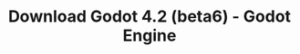 ---
# Generated by /scripts/js/download_archive_generator !!! do not edit by hand !!!
title: 'Download Godot 4.2 (beta6) - Godot Engine'
type: 'download/archive'
name: '4.2'
flavor: 'beta6'
release_date: '2023-11-13T03:00:00-00:00'
release_notes: '/article/dev-snapshot-godot-4-2-beta-6/'
links:
  android.apk:
    name: 'android.apk'
    title: 'Android'
    caption: 'Universal APK (ARM64 + ARMv7 + x86_64 + x86)'
    tags:
      - 'APK download'
      - 'ARM64/v7'
      - 'x86 (64 & 32 bit)'
    hosts:
      github_builds:
        regular: 'https://github.com/godotengine/godot-builds/releases/download/4.2-beta6/Godot_v4.2-beta6_android_editor.apk'
        mono: '#'
      github:
        regular: 'https://github.com/godotengine/godot/releases/download/4.2-beta6/Godot_v4.2-beta6_android_editor.apk'
        mono: '#'
  linux.64:
    name: 'linux.64'
    title: 'Linux'
    caption: 'Standard (x86_64)'
    tags:
      - '64 bit'
    hosts:
      github_builds:
        regular: 'https://github.com/godotengine/godot-builds/releases/download/4.2-beta6/Godot_v4.2-beta6_linux.x86_64.zip'
        mono: 'https://github.com/godotengine/godot-builds/releases/download/4.2-beta6/Godot_v4.2-beta6_mono_linux_x86_64.zip'
      github:
        regular: 'https://github.com/godotengine/godot/releases/download/4.2-beta6/Godot_v4.2-beta6_linux.x86_64.zip'
        mono: 'https://github.com/godotengine/godot/releases/download/4.2-beta6/Godot_v4.2-beta6_mono_linux_x86_64.zip'
  macos.universal:
    name: 'macos.universal'
    title: 'macOS'
    caption: 'Universal (x86_64 + Apple Silicon)'
    tags:
      - 'Intel/Apple Silicon'
      - '64 bit'
    hosts:
      github_builds:
        regular: 'https://github.com/godotengine/godot-builds/releases/download/4.2-beta6/Godot_v4.2-beta6_macos.universal.zip'
        mono: 'https://github.com/godotengine/godot-builds/releases/download/4.2-beta6/Godot_v4.2-beta6_mono_macos.universal.zip'
      github:
        regular: 'https://github.com/godotengine/godot/releases/download/4.2-beta6/Godot_v4.2-beta6_macos.universal.zip'
        mono: 'https://github.com/godotengine/godot/releases/download/4.2-beta6/Godot_v4.2-beta6_mono_macos.universal.zip'
  windows.64:
    name: 'windows.64'
    title: 'Windows'
    caption: 'Standard (x86_64)'
    tags:
      - '64 bit'
    hosts:
      github_builds:
        regular: 'https://github.com/godotengine/godot-builds/releases/download/4.2-beta6/Godot_v4.2-beta6_win64.exe.zip'
        mono: 'https://github.com/godotengine/godot-builds/releases/download/4.2-beta6/Godot_v4.2-beta6_mono_win64.zip'
      github:
        regular: 'https://github.com/godotengine/godot/releases/download/4.2-beta6/Godot_v4.2-beta6_win64.exe.zip'
        mono: 'https://github.com/godotengine/godot/releases/download/4.2-beta6/Godot_v4.2-beta6_mono_win64.zip'
  web:
    name: 'web'
    title: 'Web editor'
    caption: ''
    tags:
      - 'Self-hosted'
      - 'Cross-platform'
    hosts:
      github_builds:
        regular: 'https://github.com/godotengine/godot-builds/releases/download/4.2-beta6/Godot_v4.2-beta6_web_editor.zip'
        mono: '#'
      github:
        regular: 'https://github.com/godotengine/godot/releases/download/4.2-beta6/Godot_v4.2-beta6_web_editor.zip'
        mono: '#'
  linux.arm64:
    name: 'linux.arm64'
    title: 'Linux'
    caption: 'Standard (ARM64)'
    tags:
      - 'ARM64'
      - '64 bit'
    hosts:
      github_builds:
        regular: 'https://github.com/godotengine/godot-builds/releases/download/4.2-beta6/Godot_v4.2-beta6_linux.arm64.zip'
        mono: 'https://github.com/godotengine/godot-builds/releases/download/4.2-beta6/Godot_v4.2-beta6_mono_linux_arm64.zip'
      github:
        regular: 'https://github.com/godotengine/godot/releases/download/4.2-beta6/Godot_v4.2-beta6_linux.arm64.zip'
        mono: 'https://github.com/godotengine/godot/releases/download/4.2-beta6/Godot_v4.2-beta6_mono_linux_arm64.zip'
  linux.32:
    name: 'linux.32'
    title: 'Linux'
    caption: 'Standard (x86)'
    tags:
      - '32 bit'
    hosts:
      github_builds:
        regular: 'https://github.com/godotengine/godot-builds/releases/download/4.2-beta6/Godot_v4.2-beta6_linux.x86_32.zip'
        mono: 'https://github.com/godotengine/godot-builds/releases/download/4.2-beta6/Godot_v4.2-beta6_mono_linux_x86_32.zip'
      github:
        regular: 'https://github.com/godotengine/godot/releases/download/4.2-beta6/Godot_v4.2-beta6_linux.x86_32.zip'
        mono: 'https://github.com/godotengine/godot/releases/download/4.2-beta6/Godot_v4.2-beta6_mono_linux_x86_32.zip'
  linux.arm32:
    name: 'linux.arm32'
    title: 'Linux'
    caption: 'Standard (ARM32)'
    tags:
      - 'ARM32'
      - '32 bit'
    hosts:
      github_builds:
        regular: 'https://github.com/godotengine/godot-builds/releases/download/4.2-beta6/Godot_v4.2-beta6_linux.arm32.zip'
        mono: 'https://github.com/godotengine/godot-builds/releases/download/4.2-beta6/Godot_v4.2-beta6_mono_linux_arm32.zip'
      github:
        regular: 'https://github.com/godotengine/godot/releases/download/4.2-beta6/Godot_v4.2-beta6_linux.arm32.zip'
        mono: 'https://github.com/godotengine/godot/releases/download/4.2-beta6/Godot_v4.2-beta6_mono_linux_arm32.zip'
  windows.32:
    name: 'windows.32'
    title: 'Windows'
    caption: 'Standard (x86)'
    tags:
      - '32 bit'
    hosts:
      github_builds:
        regular: 'https://github.com/godotengine/godot-builds/releases/download/4.2-beta6/Godot_v4.2-beta6_win32.exe.zip'
        mono: 'https://github.com/godotengine/godot-builds/releases/download/4.2-beta6/Godot_v4.2-beta6_mono_win32.zip'
      github:
        regular: 'https://github.com/godotengine/godot/releases/download/4.2-beta6/Godot_v4.2-beta6_win32.exe.zip'
        mono: 'https://github.com/godotengine/godot/releases/download/4.2-beta6/Godot_v4.2-beta6_mono_win32.zip'
  aar_library:
    name: 'aar_library'
    title: 'AAR library'
    caption: ''
    tags:
      - 'Android plugins'
      - 'Java'
      - 'Kotlin'
    hosts:
      github_builds:
        regular: 'https://github.com/godotengine/godot-builds/releases/download/4.2-beta6/godot-lib.4.2.beta6.template_release.aar'
        mono: '#'
      github:
        regular: 'https://github.com/godotengine/godot/releases/download/4.2-beta6/godot-lib.4.2.beta6.template_release.aar'
        mono: '#'
  templates:
    name: 'templates'
    title: 'Export templates'
    caption: ''
    tags:
      - 'Used to export your games to all supported platforms'
    hosts:
      github_builds:
        regular: 'https://github.com/godotengine/godot-builds/releases/download/4.2-beta6/Godot_v4.2-beta6_export_templates.tpz'
        mono: 'https://github.com/godotengine/godot-builds/releases/download/4.2-beta6/Godot_v4.2-beta6_mono_export_templates.tpz'
      github:
        regular: 'https://github.com/godotengine/godot/releases/download/4.2-beta6/Godot_v4.2-beta6_export_templates.tpz'
        mono: 'https://github.com/godotengine/godot/releases/download/4.2-beta6/Godot_v4.2-beta6_mono_export_templates.tpz'
primaryPlatforms:
  - 'android.apk'
  - 'linux.64'
  - 'macos.universal'
  - 'windows.64'
  - 'web'
  - 'templates'
---